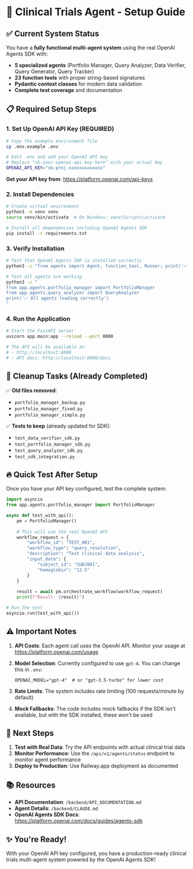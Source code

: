 # 🚀 Clinical Trials Agent - Setup Guide

## ✅ Current System Status

You have a **fully functional multi-agent system** using the real OpenAI Agents SDK with:
- **5 specialized agents** (Portfolio Manager, Query Analyzer, Data Verifier, Query Generator, Query Tracker)
- **23 function tools** with proper string-based signatures
- **Pydantic context classes** for modern data validation
- **Complete test coverage** and documentation

## 📋 Required Setup Steps

### 1. **Set Up OpenAI API Key** (REQUIRED)

```bash
# Copy the example environment file
cp .env.example .env

# Edit .env and add your OpenAI API key
# Replace "sk-your-openai-api-key-here" with your actual key
OPENAI_API_KEY="sk-proj-xxxxxxxxxxxxx"
```

**Get your API key from**: https://platform.openai.com/api-keys

### 2. **Install Dependencies**

```bash
# Create virtual environment
python3 -m venv venv
source venv/bin/activate  # On Windows: venv\Scripts\activate

# Install all dependencies including OpenAI Agents SDK
pip install -r requirements.txt
```

### 3. **Verify Installation**

```bash
# Test that OpenAI Agents SDK is installed correctly
python3 -c "from agents import Agent, function_tool, Runner; print('✅ OpenAI Agents SDK installed')"

# Test all agents are working
python3 -c "
from app.agents.portfolio_manager import PortfolioManager
from app.agents.query_analyzer import QueryAnalyzer
print('✅ All agents loading correctly')
"
```

### 4. **Run the Application**

```bash
# Start the FastAPI server
uvicorn app.main:app --reload --port 8000

# The API will be available at:
# - http://localhost:8000
# - API docs: http://localhost:8000/docs
```

## 🧹 Cleanup Tasks (Already Completed)

✅ **Old files removed**:
- `portfolio_manager_backup.py`
- `portfolio_manager_fixed.py`
- `portfolio_manager_simple.py`

✅ **Tests to keep** (already updated for SDK):
- `test_data_verifier_sdk.py`
- `test_portfolio_manager_sdk.py`
- `test_query_analyzer_sdk.py`
- `test_sdk_integration.py`

## 🔥 Quick Test After Setup

Once you have your API key configured, test the complete system:

```python
import asyncio
from app.agents.portfolio_manager import PortfolioManager

async def test_with_api():
    pm = PortfolioManager()
    
    # This will use the real OpenAI API
    workflow_request = {
        "workflow_id": "TEST_001",
        "workflow_type": "query_resolution",
        "description": "Test clinical data analysis",
        "input_data": {
            "subject_id": "SUBJ001",
            "hemoglobin": "12.5"
        }
    }
    
    result = await pm.orchestrate_workflow(workflow_request)
    print(f"Result: {result}")

# Run the test
asyncio.run(test_with_api())
```

## ⚠️ Important Notes

1. **API Costs**: Each agent call uses the OpenAI API. Monitor your usage at https://platform.openai.com/usage

2. **Model Selection**: Currently configured to use `gpt-4`. You can change this in `.env`:
   ```
   OPENAI_MODEL="gpt-4"  # or "gpt-3.5-turbo" for lower cost
   ```

3. **Rate Limits**: The system includes rate limiting (100 requests/minute by default)

4. **Mock Fallbacks**: The code includes mock fallbacks if the SDK isn't available, but with the SDK installed, these won't be used

## 🎯 Next Steps

1. **Test with Real Data**: Try the API endpoints with actual clinical trial data
2. **Monitor Performance**: Use the `/api/v1/agents/status` endpoint to monitor agent performance
3. **Deploy to Production**: Use Railway.app deployment as documented

## 📚 Resources

- **API Documentation**: `/backend/API_DOCUMENTATION.md`
- **Agent Details**: `/backend/CLAUDE.md`
- **OpenAI Agents SDK Docs**: https://platform.openai.com/docs/guides/agents-sdk

## ✨ You're Ready!

With your OpenAI API key configured, you have a production-ready clinical trials multi-agent system powered by the OpenAI Agents SDK!